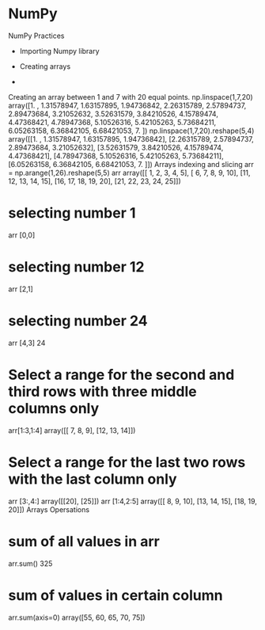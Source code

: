 # NumPy


NumPy Practices

* Importing Numpy library

* Creating arrays
* 




Creating an array between 1 and 7 with 20 equal points.
np.linspace(1,7,20)
array([1.        , 1.31578947, 1.63157895, 1.94736842, 2.26315789,
       2.57894737, 2.89473684, 3.21052632, 3.52631579, 3.84210526,
       4.15789474, 4.47368421, 4.78947368, 5.10526316, 5.42105263,
       5.73684211, 6.05263158, 6.36842105, 6.68421053, 7.        ])
np.linspace(1,7,20).reshape(5,4)
array([[1.        , 1.31578947, 1.63157895, 1.94736842],
       [2.26315789, 2.57894737, 2.89473684, 3.21052632],
       [3.52631579, 3.84210526, 4.15789474, 4.47368421],
       [4.78947368, 5.10526316, 5.42105263, 5.73684211],
       [6.05263158, 6.36842105, 6.68421053, 7.        ]])
Arrays indexing and slicing
arr = np.arange(1,26).reshape(5,5)
arr
array([[ 1,  2,  3,  4,  5],
       [ 6,  7,  8,  9, 10],
       [11, 12, 13, 14, 15],
       [16, 17, 18, 19, 20],
       [21, 22, 23, 24, 25]])
# selecting number 1 
arr [0,0]

# selecting number 12 
arr [2,1]

# selecting number 24 
arr [4,3]
24
# Select a range for the second and third rows with three middle columns only

arr[1:3,1:4]
array([[ 7,  8,  9],
       [12, 13, 14]])
# Select a range for the last two rows with the last column only

arr [3:,4:]
array([[20],
       [25]])
arr [1:4,2:5]
array([[ 8,  9, 10],
       [13, 14, 15],
       [18, 19, 20]])
Arrays Opersations
# sum of all values in arr

arr.sum()
325
# sum of values in certain column 

arr.sum(axis=0)
array([55, 60, 65, 70, 75])
